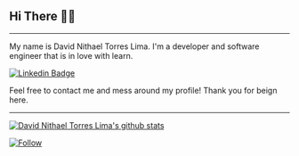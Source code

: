 ## Hi There 👋😄

---

My name is David Nithael Torres Lima. I'm a developer and software engineer that is in love with learn.


[![Linkedin Badge](https://img.shields.io/badge/-David-6633cc?style=flat-square&logo=Linkedin&logoColor=white&link=https://www.linkedin.com/in/davidprof/)](https://www.linkedin.com/in/davidprof/)



Feel free to contact me and mess around my profile! Thank you for beign here.

---

[![David Nithael Torres Lima's github stats](https://github-readme-stats.vercel.app/api?username=DavidProf)](https://github.com/DavidProf)

[![Follow](https://img.shields.io/github/followers/DavidProf?style=social)](https://github.com/DavidProf)
